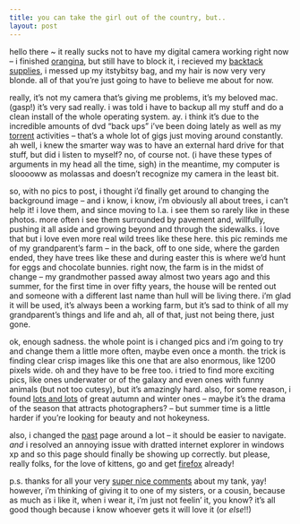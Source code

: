 ```yaml
---
title: you can take the girl out of the country, but..
layout: post
---
```


hello there ~ it really sucks not to have my digital camera working right now &#8211; i finished [orangina][1], but still have to block it, i recieved my [backtack supplies][2], i messed up my itstybitsy bag, and my hair is now very very blonde. all of that you&#8217;re just going to have to believe me about for now. 

really, it&#8217;s not my camera that&#8217;s giving me problems, it&#8217;s my beloved mac. (gasp!) it&#8217;s very sad really. i was told i have to backup all my stuff and do a clean install of the whole operating system. ay. i think it&#8217;s due to the incredible amounts of dvd &#8220;back ups&#8221; i&#8217;ve been doing lately as well as my [torrent][3] activities &#8211; that&#8217;s a whole lot of gigs just moving around constantly. ah well, i knew the smarter way was to have an external hard drive for that stuff, but did i listen to myself? no, of course not. (i have these types of arguments in my head all the time, sigh) in the meantime, my computer is slooooww as molassas and doesn&#8217;t recognize my camera in the least bit. 

so, with no pics to post, i thought i&#8217;d finally get around to changing the background image &#8211; and i know, i know, i&#8217;m obviously all about trees, i can&#8217;t help it! i love them, and since moving to l.a. i see them so rarely like in these photos. more often i see them surrounded by pavement and, willfully, pushing it all aside and growing beyond and through the sidewalks. i love that but i love even more real wild trees like these here. this pic reminds me of my grandparent&#8217;s farm &#8211; in the back, off to one side, where the garden ended, they have trees like these and during easter this is where we&#8217;d hunt for eggs and chocolate bunnies. right now, the farm is in the midst of change &#8211; my grandmother passed away almost two years ago and this summer, for the first time in over fifty years, the house will be rented out and someone with a different last name than hull will be living there. i&#8217;m glad it will be used, it&#8217;s always been a working farm, but it&#8217;s sad to think of all my grandparent&#8217;s things and life and ah, all of that, just not being there, just gone. 

ok, enough sadness. the whole point is i changed pics and i&#8217;m going to try and change them a little more often, maybe even once a month. the trick is finding clear crisp images like this one that are also enormous, like 1200 pixels wide. oh and they have to be free too. i tried to find more exciting pics, like ones underwater or of the galaxy and even ones with funny animals (but not too cutesy), but it&#8217;s amazingly hard. also, for some reason, i found [lots and lots][4] of great autumn and winter ones &#8211; maybe it&#8217;s the drama of the season that attracts photographers? &#8211; but summer time is a little harder if you&#8217;re looking for beauty and not hokeyness. 

also, i changed the [past][5] page around a lot &#8211; it should be easier to navigate. *and* i resolved an annoying issue with dratted internet explorer in windows xp and so this page should finally be showing up correctly. but please, really folks, for the love of kittens, go and get [firefox][6] already! 

p.s. thanks for all your very [super nice comments][7] about my tank, yay! however, i&#8217;m thinking of giving it to one of my sisters, or a cousin, because as much as i like it, when i wear it, i&#8217;m just not feelin&#8217; it, you know? it&#8217;s all good though because i know whoever gets it will love it (or *else*!!)

 [1]: http://glampyreknits.tripod.com/glampyrephotos/id92.html
 [2]: http://backtack.blogspot.com/
 [3]: http://torrent.hackz.nl/
 [4]: http://sxc.hu/browse.phtml
 [5]: ../../past/
 [6]: http://mozilla.org
 [7]: http://mellowtrouble.net/journal/300/happy-sunday